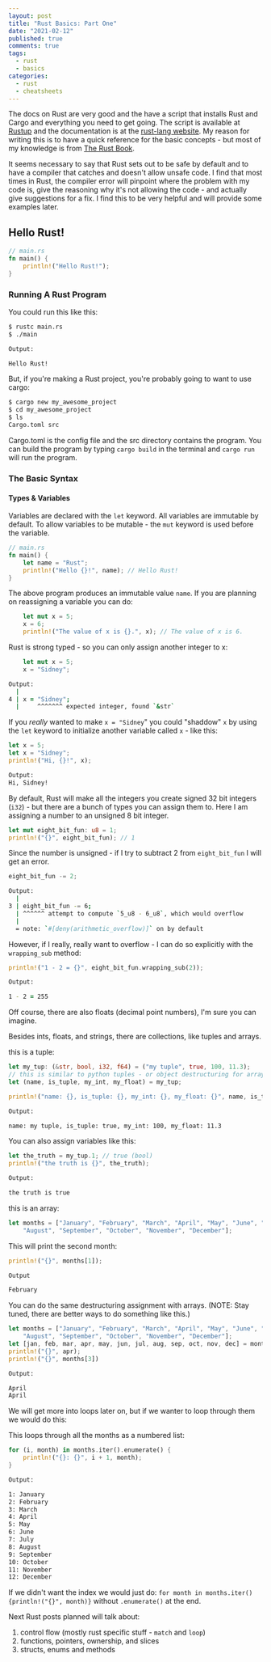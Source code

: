 ```yaml
---
layout: post
title: "Rust Basics: Part One"
date: "2021-02-12"
published: true
comments: true
tags:
  - rust
  - basics
categories:
  - rust
  - cheatsheets
---
```


The docs on Rust are very good and the have a script that installs Rust and Cargo and everything you need to get going. The script is available at [Rustup](https://rustup.rs/) and the documentation is at the [rust-lang website](https://www.rust-lang.org/). My reason for writing this is to have a quick reference for the basic concepts - but most of my knowledge is from [The Rust Book](https://doc.rust-lang.org/book/).

It seems necessary to say that Rust sets out to be safe by default and to have a compiler that catches and doesn't allow unsafe code. I find that most times in Rust, the compiler error will pinpoint where the problem with my code is, give the reasoning why it's not allowing the code - and actually give suggestions for a fix. I find this to be very helpful and will provide some examples later.

## Hello Rust!

```rust
// main.rs
fn main() {
    println!("Hello Rust!");
}

```

### Running A Rust Program

You could run this like this:

```zsh
$ rustc main.rs
$ ./main

Output:

Hello Rust!
```

But, if you're making a Rust project, you're probably going to want to use cargo:

```zsh
$ cargo new my_awesome_project
$ cd my_awesome_project
$ ls
Cargo.toml src
```

Cargo.toml is the config file and the src directory contains the program. You can build the program by typing `cargo build` in the terminal and `cargo run` will run the program.

### The Basic Syntax

#### Types &amp; Variables

Variables are declared with the `let` keyword. All variables are immutable by default. To allow variables to be mutable - the `mut` keyword is used before the variable.

```rust
// main.rs
fn main() {
    let name = "Rust";
    println!("Hello {}!", name); // Hello Rust!
}
```

The above program produces an immutable value `name`. If you are planning on reassigning a variable you can do:

```rust
    let mut x = 5;
    x = 6;
    println!("The value of x is {}.", x); // The value of x is 6.
```

Rust is strong typed - so you can only assign another integer to x:

```rust
    let mut x = 5;
    x = "Sidney";
```

```zsh
Output:
  |
4 | x = "Sidney";
  |     ^^^^^^^ expected integer, found `&str`
```

If you _really_ wanted to make `x = "Sidney`" you could "shaddow" `x` by using the `let` keyword to initialize another variable called `x` - like this:

```rust
let x = 5;
let x = "Sidney";
println!("Hi, {}!", x);
```

```zsh
Output:
Hi, Sidney!
```

By default, Rust will make all the integers you create signed 32 bit integers (`i32`) - but there are a bunch of types you can assign them to. Here I am assigning a number to an unsigned 8 bit integer.

```rust
let mut eight_bit_fun: u8 = 1;
println!("{}", eight_bit_fun); // 1
```

Since the number is unsigned - if I try to subtract 2 from `eight_bit_fun` I will get an error.

```rust
eight_bit_fun -= 2;
```

```zsh
Output:
  |
3 | eight_bit_fun -= 6;
  | ^^^^^^ attempt to compute `5_u8 - 6_u8`, which would overflow
  |
  = note: `#[deny(arithmetic_overflow)]` on by default
```

However, if I really, really want to overflow - I can do so explicitly with the `wrapping_sub` method:

```rust
println!("1 - 2 = {}", eight_bit_fun.wrapping_sub(2));
```

```zsh
Output:

1 - 2 = 255
```

Off course, there are also floats (decimal point numbers), I'm sure you can imagine.

Besides ints, floats, and strings, there are collections, like tuples and arrays.

this is a tuple:

```rust
let my_tup: (&str, bool, i32, f64) = ("my tuple", true, 100, 11.3);
// this is similar to python tuples - or object destructuring for arrays in JavaScript
let (name, is_tuple, my_int, my_float) = my_tup;

println!("name: {}, is_tuple: {}, my_int: {}, my_float: {}", name, is_tuple, my_int, my_float);
```

```zsh
Output:

name: my tuple, is_tuple: true, my_int: 100, my_float: 11.3
```

You can also assign variables like this:

```rust
let the_truth = my_tup.1; // true (bool)
println!("the truth is {}", the_truth);
```

```zsh
Output:

the truth is true
```

this is an array:

```rust
let months = ["January", "February", "March", "April", "May", "June", "July",
    "August", "September", "October", "November", "December"];
```

This will print the second month:

```rust
println!("{}", months[1]);
```

```zsh
Output

February
```

You can do the same destructuring assignment with arrays. (NOTE: Stay tuned, there are better ways to do something like this.)

```rust
let months = ["January", "February", "March", "April", "May", "June", "July",
    "August", "September", "October", "November", "December"];
let [jan, feb, mar, apr, may, jun, jul, aug, sep, oct, nov, dec] = months;
println!("{}", apr);
println!("{}", months[3])
```

```zsh
Output:

April
April
```

We will get more into loops later on, but if we wanter to loop through them we would do this:

This loops through all the months as a numbered list:

```rust
for (i, month) in months.iter().enumerate() {
    println!("{}: {}", i + 1, month);
}
```

```zsh
Output:

1: January
2: February
3: March
4: April
5: May
6: June
7: July
8: August
9: September
10: October
11: November
12: December

```

If we didn't want the index we would just do: `for month in months.iter(){println!("{}", month)}` without `.enumerate()` at the end.

Next Rust posts planned will talk about:

1. control flow (mostly rust specific stuff - `match` and `loop`)
2. functions, pointers, ownership, and slices
3. structs, enums and methods
